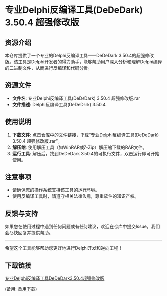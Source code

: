 # 专业Delphi反编译工具(DeDeDark) 3.50.4 超强修改版

## 资源介绍

本仓库提供了一个专业的Delphi反编译工具——DeDeDark 3.50.4的超强修改版。该工具是Delphi开发者的得力助手，能够帮助用户深入分析和理解Delphi编译的二进制文件，从而进行反编译和代码分析。

## 资源文件

- **文件名**: 专业Delphi反编译工具(DeDeDark) 3.50.4 超强修改版.rar
- **文件描述**: Delphi反编译工具(DeDeDark) 3.50.4

## 使用说明

1. **下载文件**: 点击仓库中的文件链接，下载“专业Delphi反编译工具(DeDeDark) 3.50.4 超强修改版.rar”。
2. **解压缩**: 使用解压工具（如WinRAR或7-Zip）解压缩下载的RAR文件。
3. **运行工具**: 解压后，找到DeDeDark 3.50.4的可执行文件，双击运行即可开始使用。

## 注意事项

- 请确保您的操作系统支持该工具的运行环境。
- 使用反编译工具时，请遵守相关法律法规，尊重软件的知识产权。

## 反馈与支持

如果您在使用过程中遇到任何问题或有任何建议，欢迎在仓库中提交Issue，我们会尽快回复并提供帮助。

---

希望这个工具能够帮助您更好地进行Delphi开发和逆向工程！

## 下载链接
[专业Delphi反编译工具DeDeDark3.50.4超强修改版](https://pan.quark.cn/s/74cb6c921fe9) 

(备用: [备用下载](https://pan.baidu.com/s/18fSca5D6vTM71cx2hIpjxQ?pwd=1234))
